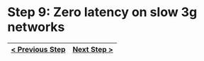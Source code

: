 # Step 9: Zero latency on slow 3g networks

[//]: # (head-end)




[//]: # (foot-start)

[{]: <helper> (navStep)

| [< Previous Step](step8.md) | [Next Step >](step10.md) |
|:--------------------------------|--------------------------------:|

[}]: #
